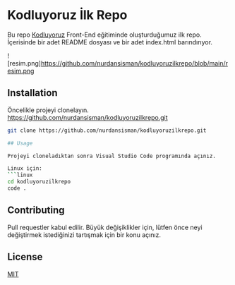 # Kodluyoruz İlk Repo

Bu repo [Kodluyoruz](https://www.kodluyoruz.org) Front-End eğitiminde oluşturduğumuz ilk repo. İçerisinde bir adet README dosyası ve bir adet index.html barındırıyor.

 ![resim.png]https://github.com/nurdansisman/kodluyoruzilkrepo/blob/main/resim.png


## Installation

Öncelikle projeyi clonelayın. https://github.com/nurdansisman/kodluyoruzilkrepo.git

```bash
git clone https://github.com/nurdansisman/kodluyoruzilkrepo.git

## Usage

Projeyi cloneladıktan sonra Visual Studio Code programında açınız.

Linux için:
```linux
cd kodluyoruzilkrepo
code .
```
## Contributing
Pull requestler kabul edilir. Büyük değişiklikler için, lütfen önce neyi değiştirmek istediğinizi tartışmak için bir konu açınız.


## License
[MIT](https://choosealicense.com/licenses/mit/)
